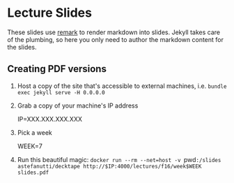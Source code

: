 Lecture Slides
==============

These slides use [remark](https://github.com/gnab/remark) to render markdown
into slides. Jekyll takes care of the plumbing, so here you only need to author
the markdown content for the slides.


Creating PDF versions
---------------------

1. Host a copy of the site that's accessible to external machines, i.e. `bundle exec jekyll serve -H 0.0.0.0`

2. Grab a copy of your machine's IP address

    IP=XXX.XXX.XXX.XXX

3. Pick a week

    WEEK=7

3. Run this beautiful magic: `docker run --rm --net=host -v `pwd`:/slides astefanutti/decktape http://$IP:4000/lectures/f16/week$WEEK slides.pdf`

